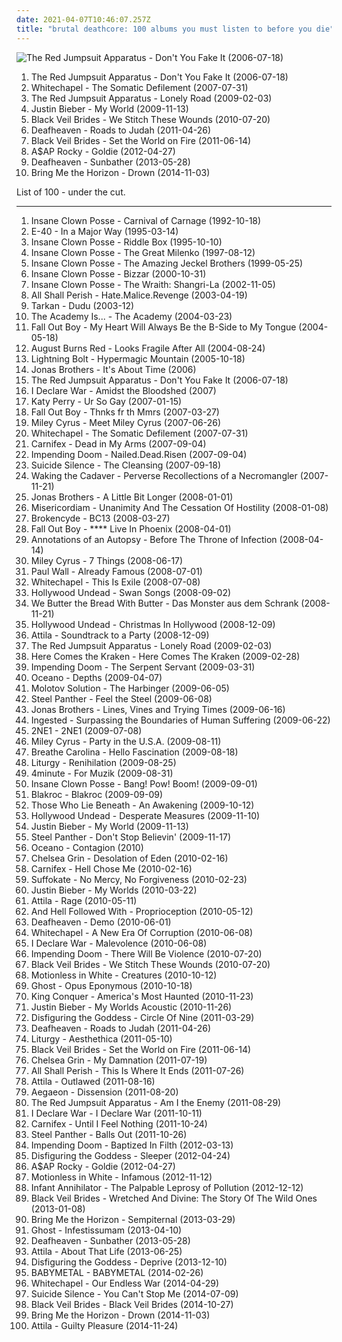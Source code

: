 ```yaml
---
date: 2021-04-07T10:46:07.257Z
title: "brutal deathcore: 100 albums you must listen to before you die"
---
```

![The Red Jumpsuit Apparatus - Don&#39;t You Fake It (2006-07-18)](http://coverartarchive.org/release/76360728-22dd-4c57-86d2-481b4a2e88fc/12966416160-500.jpg "The Red Jumpsuit Apparatus - Don't You Fake It (2006-07-18)")
<ol class="albums">
<li data-cover="http://coverartarchive.org/release/76360728-22dd-4c57-86d2-481b4a2e88fc/12966416160-500.jpg" data-tags="rock, alternative rock, emo, screamo" role="button">The Red Jumpsuit Apparatus - Don't You Fake It (2006-07-18)</li>
<li data-cover="https://via.placeholder.com/450" data-tags="deathcore" role="button">Whitechapel - The Somatic Defilement (2007-07-31)</li>
<li data-cover="https://img.discogs.com/ECgdKUcUeuBXftXptLCijuH3Ck8=/fit-in/225x225/filters:strip_icc():format(jpeg):mode_rgb():quality(90)/discogs-images/R-2756160-1299611878.jpeg.jpg" data-tags="female fronted metal, female vocalists, hair metal, reggaeton, female vocalist, queercore, goregrind, homocore, brutal death metal, nsbm, a campire and a tent and a flashlight and some matches and a tree and that river and my glasses and a spaceship and a really really big bear but the bear is really really far away, drops wet cement on unsuspecting crippled children, a place for people with that tiny black spot on their brain to go when the darkness leaks out and does what it wills, erotic, brutal deathcore, nazi, crimes against humanity, national socialist black metal, swag, fashioncore, antifa, niggacore, a campfire and a tent and a flashlight and some matches and a tree and that river and my glasses and a spaceship and a really really big bear but the bear is really really far away, music to suck cock to, homoerotic, man in the pickle suit tricked me again, wagnerian arrangements, no pubic hair, music to have anal sex to" role="button">The Red Jumpsuit Apparatus - Lonely Road (2009-02-03)</li>
<li data-cover="http://coverartarchive.org/release/ca702418-7848-3992-b860-18409362b356/3667047678-500.jpg" data-tags="justin bieber, my world, totec radio" role="button">Justin Bieber - My World (2009-11-13)</li>
<li data-cover="http://coverartarchive.org/release/93ec657e-220a-4d21-a4c2-dc1028221ed5/8675348488-500.jpg" data-tags="post-hardcore" role="button">Black Veil Brides - We Stitch These Wounds (2010-07-20)</li>
<li data-cover="http://coverartarchive.org/release/e6b250b5-d81f-4303-95c0-460e1c3ce897/17498799005-500.jpg" data-tags="atmospheric black metal, black metal, post-rock" role="button">Deafheaven - Roads to Judah (2011-04-26)</li>
<li data-cover="http://coverartarchive.org/release/50e98987-a1bd-48d9-9e21-52c69f45071d/1718126861-500.jpg" data-tags="hard rock" role="button">Black Veil Brides - Set the World on Fire (2011-06-14)</li>
<li data-cover="http://coverartarchive.org/release/47db0ca6-078c-4b2c-84e3-462141d540cf/1095434037-500.jpg" data-tags="female fronted metal, hip-hop, hair metal, skinhead, reggaeton, female vocalist, queercore, gold, rac, goregrind, homocore, deathcore, brutal death metal, nsbm, deathgrind, hatecore, crunkcore, brutal deathcore, nazi, crimes against humanity, national socialist black metal, fashioncore, antifa, moshcore, blackcore, nigga, music to suck cock to, homoerotic, music to have anal sex to, asap rocky,  a$ap rocky" role="button">A$AP Rocky - Goldie (2012-04-27)</li>
<li data-cover="http://coverartarchive.org/release/2c6513c0-7b01-4b36-836c-d400e80e8072/25313095145-500.jpg" data-tags="post-black metal, blackgaze" role="button">Deafheaven - Sunbather (2013-05-28)</li>
<li data-cover="http://coverartarchive.org/release/304c9ca2-90a7-46ec-98d3-36ce28714ec2/8655187028-500.jpg" data-tags="true norwegian black metal, female fronted metal, female vocalists, reggaeton, female vocalist, queercore, post-hardcore, goregrind, homocore, brutal death metal, nsbm, a campire and a tent and a flashlight and some matches and a tree and that river and my glasses and a spaceship and a really really big bear but the bear is really really far away, drops wet cement on unsuspecting crippled children, a place for people with that tiny black spot on their brain to go when the darkness leaks out and does what it wills, erotic, true metal, true black metal, brutal deathcore, nazi, crimes against humanity, national socialist black metal, swag, fashioncore, antifa, niggacore, gay black metal, a campfire and a tent and a flashlight and some matches and a tree and that river and my glasses and a spaceship and a really really big bear but the bear is really really far away, music to suck cock to, homoerotic, man in the pickle suit tricked me again, wagnerian arrangements, no pubic hair, music to have anal sex to, gaygrind, proud to be gay" role="button">Bring Me the Horizon - Drown (2014-11-03)</li>
</ol>
List of 100 - under the cut.
<!-- more -->

_________________

<ol class="albums">
<li data-cover="https://img.discogs.com/r-BBNj1LBBHNxxqYgDpc7mvDpjE=/fit-in/600x539/filters:strip_icc():format(jpeg):mode_rgb():quality(90)/discogs-images/R-15621398-1594697375-2445.jpeg.jpg" data-tags="hip-hop, detroit, juggalo, horrorcore, insane clown posse, carnival of carnage" role="button">
Insane Clown Posse - Carnival of Carnage (1992-10-18)
</li>
<li data-cover="http://coverartarchive.org/release/da934db7-e7bb-4ec4-b8cd-5bbe7f237578/14645532503-500.jpg" data-tags="rap" role="button">
E-40 - In a Major Way (1995-03-14)
</li>
<li data-cover="http://coverartarchive.org/release/773b1e1e-3fe6-4e8f-a5e4-117d45dd2d06/27358258265-500.jpg" data-tags="detroit" role="button">
Insane Clown Posse - Riddle Box (1995-10-10)
</li>
<li data-cover="http://coverartarchive.org/release/6dc48e79-0c9b-4bf4-b2b9-9fc40e3941d9/3499202221-500.jpg" data-tags="horrorcore" role="button">
Insane Clown Posse - The Great Milenko (1997-08-12)
</li>
<li data-cover="http://coverartarchive.org/release/4376e2ea-7b73-32a7-b99a-2e76f21498c2/28063954531-500.jpg" data-tags="juggalo, hip-hop" role="button">
Insane Clown Posse - The Amazing Jeckel Brothers (1999-05-25)
</li>
<li data-cover="http://coverartarchive.org/release/ae969879-e20c-47d0-a366-6bb9f7e2c118/20589272117-500.jpg" data-tags="hip-hop, psychopathic, horrorcore" role="button">
Insane Clown Posse - Bizzar (2000-10-31)
</li>
<li data-cover="http://coverartarchive.org/release/2605782e-2215-4a93-8d04-a256c334b33c/27374569623-500.jpg" data-tags="detroit, juggalo" role="button">
Insane Clown Posse - The Wraith: Shangri-La (2002-11-05)
</li>
<li data-cover="http://coverartarchive.org/release/1cb1573d-66fe-3d83-9631-9fa4efd5c65b/17547966695-500.jpg" data-tags="deathcore, death metal" role="button">
All Shall Perish - Hate.Malice.Revenge (2003-04-19)
</li>
<li data-cover="https://img.discogs.com/E_RO0q-pozYCBB0DWO8MAREXKg4=/fit-in/600x600/filters:strip_icc():format(jpeg):mode_rgb():quality(90)/discogs-images/R-7318965-1476958843-7101.jpeg.jpg" data-tags="dudu, tarkan" role="button">
Tarkan - Dudu (2003-12)
</li>
<li data-cover="https://img.discogs.com/gWE3RYfQnRXFzWtgExa3JHcf8A4=/fit-in/597x600/filters:strip_icc():format(jpeg):mode_rgb():quality(90)/discogs-images/R-4469490-1365764049-4116.jpeg.jpg" data-tags="alternative, post-hardcore, altar of the metal gods sludge, altar of the metal gods black metal, altar of the metal gods thrash metal, altar of the metal gods nwobhm, altar of the metal gods pagan metal, altar of the metal gods technical death metal, altar of the metal gods symphonic metal" role="button">
The Academy Is... - The Academy (2004-03-23)
</li>
<li data-cover="http://coverartarchive.org/release/fc2b4c7a-a7e3-4756-bcec-cd3e9a2ce4b7/28392699788-500.jpg" data-tags="acoustic" role="button">
Fall Out Boy - My Heart Will Always Be the B-Side to My Tongue (2004-05-18)
</li>
<li data-cover="https://img.discogs.com/mjOxPmaclMEP_xh0rPPtiE5OWb0=/fit-in/600x600/filters:strip_icc():format(jpeg):mode_rgb():quality(90)/discogs-images/R-3841506-1346519889-7225.jpeg.jpg" data-tags="metalcore" role="button">
August Burns Red - Looks Fragile After All (2004-08-24)
</li>
<li data-cover="http://coverartarchive.org/release/caee1003-ccd8-40bf-b682-d79f0054b36a/11799281268-500.jpg" data-tags="noise rock, noise" role="button">
Lightning Bolt - Hypermagic Mountain (2005-10-18)
</li>
<li data-cover="http://coverartarchive.org/release/81e25f16-7f48-44c0-bec2-72516c9d0a73/14890984038-500.jpg" data-tags="jonas brothers" role="button">
Jonas Brothers - It's About Time (2006)
</li>
<li data-cover="http://coverartarchive.org/release/76360728-22dd-4c57-86d2-481b4a2e88fc/12966416160-500.jpg" data-tags="rock, alternative rock, emo, screamo" role="button">
The Red Jumpsuit Apparatus - Don't You Fake It (2006-07-18)
</li>
<li data-cover="https://via.placeholder.com/450" data-tags="deathcore" role="button">
I Declare War - Amidst the Bloodshed (2007)
</li>
<li data-cover="https://img.discogs.com/MQhXJ6IzIKxdRtX-EKXynZwV8KQ=/fit-in/360x360/filters:strip_icc():format(jpeg):mode_rgb():quality(90)/discogs-images/R-5584682-1397249996-7985.jpeg.jpg" data-tags="female vocalists" role="button">
Katy Perry - Ur So Gay (2007-01-15)
</li>
<li data-cover="https://img.discogs.com/E4qYR4N1v2Twrx41a37IIukfh3k=/fit-in/600x600/filters:strip_icc():format(jpeg):mode_rgb():quality(90)/discogs-images/R-12300495-1587702100-9037.jpeg.jpg" data-tags="pop, deathcore, brutal death metal, brutal deathcore, altar of the metal gods, altar of the metal gods sludge, altar of the metal gods melodic metal, altar of the metal gods neo-classical metal, altar of the metal gods death metal, altar of the metal gods black metal, altar of the metal gods thrash metal, altar of the metal gods folk metal, altar of the metal gods ambient metal, altar of the metal gods nwobhm, altar of the metal gods doom metal, altar of the metal gods pagan metal, altar of the metal gods technical death metal, altar of the metal gods symphonic metal, altar of the metal gods epic metal, altar of the metal gods hardcore, altar of the metal gods power metal, altar of the metal gods industrial metal, altar of the metal gods drone metal,  pop rock,  male vocalists,  emo,  emo pop" role="button">
Fall Out Boy - Thnks fr th Mmrs (2007-03-27)
</li>
<li data-cover="http://coverartarchive.org/release/e819285e-12f9-4196-a011-e69ceb18f2dd/12813342419-500.jpg" data-tags="miley cyrus" role="button">
Miley Cyrus - Meet Miley Cyrus (2007-06-26)
</li>
<li data-cover="https://via.placeholder.com/450" data-tags="deathcore" role="button">
Whitechapel - The Somatic Defilement (2007-07-31)
</li>
<li data-cover="https://via.placeholder.com/450" data-tags="deathcore" role="button">
Carnifex - Dead in My Arms (2007-09-04)
</li>
<li data-cover="http://coverartarchive.org/release/824e4c92-48f8-4b3a-9256-68625de63a21/11884926586-500.jpg" data-tags="deathcore" role="button">
Impending Doom - Nailed.Dead.Risen (2007-09-04)
</li>
<li data-cover="https://via.placeholder.com/450" data-tags="deathcore" role="button">
Suicide Silence - The Cleansing (2007-09-18)
</li>
<li data-cover="http://coverartarchive.org/release/4328c3bb-d280-4fc0-a2c1-e59d1192cb8c/22143594749-500.jpg" data-tags="deathcore" role="button">
Waking the Cadaver - Perverse Recollections of a Necromangler (2007-11-21)
</li>
<li data-cover="https://via.placeholder.com/450" data-tags="jonas brothers, pop rock" role="button">
Jonas Brothers - A Little Bit Longer (2008-01-01)
</li>
<li data-cover="https://via.placeholder.com/450" data-tags="deathcore, brutal death metal" role="button">
Misericordiam - Unanimity And The Cessation Of Hostility (2008-01-08)
</li>
<li data-cover="http://coverartarchive.org/release/5ed04d65-ea30-49f9-813f-954a85713612/1939044716-500.jpg" data-tags="crunkcore, scremo" role="button">
Brokencyde - BC13 (2008-03-27)
</li>
<li data-cover="http://coverartarchive.org/release/f15335cd-1f62-41f6-807e-a8bf2b3c4b1b/15688317582-500.jpg" data-tags="emo" role="button">
Fall Out Boy - **** Live In Phoenix (2008-04-01)
</li>
<li data-cover="https://img.discogs.com/dFKicivjFeJ6Rhe-_csdrzdRSVY=/fit-in/400x400/filters:strip_icc():format(jpeg):mode_rgb():quality(90)/discogs-images/R-1797901-1275538030.jpeg.jpg" data-tags="deathcore" role="button">
Annotations of an Autopsy - Before The Throne of Infection (2008-04-14)
</li>
<li data-cover="https://via.placeholder.com/450" data-tags="miley cyrus, altar of the metal gods thrash metal, altar of the metal gods nwobhm, altar of the metal gods pagan metal, altar of the metal gods technical death metal, coolwench" role="button">
Miley Cyrus - 7 Things (2008-06-17)
</li>
<li data-cover="http://coverartarchive.org/release/cf44b8ce-df4e-4623-93cb-72ad56ecc9e2/17429337090-500.jpg" data-tags="deathcore, brutal death metal, white rap, brutal deathcore, altar of the metal gods, altar of the metal gods sludge, altar of the metal gods melodic metal, altar of the metal gods neo-classical metal, altar of the metal gods death metal, altar of the metal gods black metal, altar of the metal gods thrash metal, altar of the metal gods folk metal, altar of the metal gods ambient metal, altar of the metal gods nwobhm, altar of the metal gods doom metal, altar of the metal gods pagan metal, altar of the metal gods technical death metal, altar of the metal gods symphonic metal, altar of the metal gods epic metal, altar of the metal gods hardcore, altar of the metal gods power metal, altar of the metal gods industrial metal, altar of the metal gods drone metal" role="button">
Paul Wall - Already Famous (2008-07-01)
</li>
<li data-cover="https://img.discogs.com/VUfRu6p7PL2-IWIKi5cQX1VCzYU=/fit-in/585x600/filters:strip_icc():format(jpeg):mode_rgb():quality(90)/discogs-images/R-2425433-1283416690.jpeg.jpg" data-tags="deathcore" role="button">
Whitechapel - This Is Exile (2008-07-08)
</li>
<li data-cover="http://coverartarchive.org/release/e15d287b-2688-3abe-9b24-b1cccf235467/8179828763-500.jpg" data-tags="rapcore" role="button">
Hollywood Undead - Swan Songs (2008-09-02)
</li>
<li data-cover="https://img.discogs.com/9II_gi0rFUOnUSfbERuxhhimF0w=/fit-in/320x320/filters:strip_icc():format(jpeg):mode_rgb():quality(90)/discogs-images/R-2670069-1295827195.jpeg.jpg" data-tags="deathcore" role="button">
We Butter the Bread With Butter - Das Monster aus dem Schrank (2008-11-21)
</li>
<li data-cover="http://coverartarchive.org/release/944c0440-8285-4a98-bcea-238e51f534e3/2512771498-500.jpg" data-tags="crunkcore" role="button">
Hollywood Undead - Christmas In Hollywood (2008-12-09)
</li>
<li data-cover="https://img.discogs.com/sgW-XBkpzA_WTkJs1bknF_mp3Lo=/fit-in/600x604/filters:strip_icc():format(jpeg):mode_rgb():quality(90)/discogs-images/R-3638538-1488792123-3648.jpeg.jpg" data-tags="deathcore" role="button">
Attila - Soundtrack to a Party (2008-12-09)
</li>
<li data-cover="https://img.discogs.com/ECgdKUcUeuBXftXptLCijuH3Ck8=/fit-in/225x225/filters:strip_icc():format(jpeg):mode_rgb():quality(90)/discogs-images/R-2756160-1299611878.jpeg.jpg" data-tags="female fronted metal, female vocalists, hair metal, reggaeton, female vocalist, queercore, goregrind, homocore, brutal death metal, nsbm, a campire and a tent and a flashlight and some matches and a tree and that river and my glasses and a spaceship and a really really big bear but the bear is really really far away, drops wet cement on unsuspecting crippled children, a place for people with that tiny black spot on their brain to go when the darkness leaks out and does what it wills, erotic, brutal deathcore, nazi, crimes against humanity, national socialist black metal, swag, fashioncore, antifa, niggacore, a campfire and a tent and a flashlight and some matches and a tree and that river and my glasses and a spaceship and a really really big bear but the bear is really really far away, music to suck cock to, homoerotic, man in the pickle suit tricked me again, wagnerian arrangements, no pubic hair, music to have anal sex to" role="button">
The Red Jumpsuit Apparatus - Lonely Road (2009-02-03)
</li>
<li data-cover="http://coverartarchive.org/release/872eba13-bf2a-4921-8438-07a653f46d76/3353375525-500.jpg" data-tags="deathcore" role="button">
Here Comes the Kraken - Here Comes The Kraken (2009-02-28)
</li>
<li data-cover="http://coverartarchive.org/release/5ba45e17-00c2-4524-b50f-ce41d2a63b1e/11884934128-500.jpg" data-tags="deathcore" role="button">
Impending Doom - The Serpent Servant (2009-03-31)
</li>
<li data-cover="https://img.discogs.com/xycdv1-b8lkSxRzRLqI-KuV0KJE=/fit-in/500x500/filters:strip_icc():format(jpeg):mode_rgb():quality(90)/discogs-images/R-2128985-1265582356.jpeg.jpg" data-tags="deathcore" role="button">
Oceano - Depths (2009-04-07)
</li>
<li data-cover="https://via.placeholder.com/450" data-tags="deathcore" role="button">
Molotov Solution - The Harbinger (2009-06-05)
</li>
<li data-cover="http://coverartarchive.org/release/a14bb909-c0d7-4b5a-9d56-38682f035347/1075985212-500.jpg" data-tags="hair metal, glam metal, heavy metal" role="button">
Steel Panther - Feel the Steel (2009-06-08)
</li>
<li data-cover="https://img.discogs.com/Yi_XOAkQGi-qWdO0HPWH-690QQc=/fit-in/600x546/filters:strip_icc():format(jpeg):mode_rgb():quality(90)/discogs-images/R-10748710-1503598896-8622.jpeg.jpg" data-tags="pop" role="button">
Jonas Brothers - Lines, Vines and Trying Times (2009-06-16)
</li>
<li data-cover="http://coverartarchive.org/release/9e497289-c078-44b2-a595-c65b19fc278b/16426591871-500.jpg" data-tags="brutal death metal" role="button">
Ingested - Surpassing the Boundaries of Human Suffering (2009-06-22)
</li>
<li data-cover="http://coverartarchive.org/release/3aef076e-a943-46ea-8c20-ef7cf7f851b9/15266797476-500.jpg" data-tags="k-pop" role="button">
2NE1 - 2NE1 (2009-07-08)
</li>
<li data-cover="http://coverartarchive.org/release/6119fca5-d6e4-4685-b5d8-dfd71fce3494/2142804827-500.jpg" data-tags="miley cyrus" role="button">
Miley Cyrus - Party in the U.S.A. (2009-08-11)
</li>
<li data-cover="https://img.discogs.com/Ol6Od8y22PCszrbfRY3qa-Fn7l4=/fit-in/600x600/filters:strip_icc():format(jpeg):mode_rgb():quality(90)/discogs-images/R-3311219-1520977198-6129.jpeg.jpg" data-tags="electronic" role="button">
Breathe Carolina - Hello Fascination (2009-08-18)
</li>
<li data-cover="https://img.discogs.com/z93hsXJ-FG20W1WGYtQirXrMWUs=/fit-in/400x400/filters:strip_icc():format(jpeg):mode_rgb():quality(90)/discogs-images/R-2098063-1263865182.jpeg.jpg" data-tags="black metal" role="button">
Liturgy - Renihilation (2009-08-25)
</li>
<li data-cover="http://coverartarchive.org/release/b9fba5c6-2003-42aa-b5a0-131c90445884/9297556618-500.jpg" data-tags="k-pop, korean" role="button">
4minute - For Muzik (2009-08-31)
</li>
<li data-cover="http://coverartarchive.org/release/7aa2faf0-993a-45b6-b513-afcb5f40f5d5/1621608060-500.jpg" data-tags="goregrind, deathcore, brutal death metal, nsbm, deathgrind, brutal deathcore, national socialist black metal, moshcore" role="button">
Insane Clown Posse - Bang! Pow! Boom! (2009-09-01)
</li>
<li data-cover="https://img.discogs.com/qQ1UQdAV28xCiHPkB5Y1igZ3c5Q=/fit-in/400x400/filters:strip_icc():format(jpeg):mode_rgb():quality(90)/discogs-images/R-2065445-1261940125.jpeg.jpg" data-tags="hip-hop, rap, rock hop, rock" role="button">
Blakroc - Blakroc (2009-09-09)
</li>
<li data-cover="http://coverartarchive.org/release/4c5a8f53-18c9-470e-bf67-a1d5918199cd/15636545470-500.jpg" data-tags="experimental, death metal, technical death metal, deathcore, brutal deathcore, technical deathcore, brutal technical deathcore" role="button">
Those Who Lie Beneath - An Awakening (2009-10-12)
</li>
<li data-cover="http://coverartarchive.org/release/f8c8649a-bd26-471d-a289-26a471ae94ec/25925529731-500.jpg" data-tags="rapcore" role="button">
Hollywood Undead - Desperate Measures (2009-11-10)
</li>
<li data-cover="http://coverartarchive.org/release/ca702418-7848-3992-b860-18409362b356/3667047678-500.jpg" data-tags="justin bieber, my world, totec radio" role="button">
Justin Bieber - My World (2009-11-13)
</li>
<li data-cover="http://coverartarchive.org/release/c8b32303-d6b9-4dac-9fd0-ac9d02b1a4e9/14874949381-500.jpg" data-tags="female fronted metal, hair metal, skinhead, reggaeton, female vocalist, queercore, rac, goregrind, homocore, deathcore, brutal death metal, nsbm, deathgrind, crunkcore, brutal deathcore, crimes against humanity, national socialist black metal, fashioncore, antifa, moshcore, music to suck cock to, homoerotic, music to have anal sex to" role="button">
Steel Panther - Don't Stop Believin' (2009-11-17)
</li>
<li data-cover="https://img.discogs.com/uO1H6IDg4OrdLB094m4JG6A4VX8=/fit-in/280x280/filters:strip_icc():format(jpeg):mode_rgb():quality(90)/discogs-images/R-2679948-1296295046.jpeg.jpg" data-tags="deathcore" role="button">
Oceano - Contagion (2010)
</li>
<li data-cover="https://via.placeholder.com/450" data-tags="deathcore" role="button">
Chelsea Grin - Desolation of Eden (2010-02-16)
</li>
<li data-cover="http://coverartarchive.org/release/895e0fef-751e-47fe-b5df-715aba698e4b/21635191959-500.jpg" data-tags="deathcore" role="button">
Carnifex - Hell Chose Me (2010-02-16)
</li>
<li data-cover="https://via.placeholder.com/450" data-tags="deathcore" role="button">
Suffokate - No Mercy, No Forgiveness (2010-02-23)
</li>
<li data-cover="http://coverartarchive.org/release/6bfba6d5-71fc-454b-b3a0-63632a1459fa/20855090957-500.jpg" data-tags="totec radio, justin bieber, goregrind, justin bieber my worlds" role="button">
Justin Bieber - My Worlds (2010-03-22)
</li>
<li data-cover="http://coverartarchive.org/release/e3ace496-94e1-4f0e-995c-4adbc081aa61/8461532098-500.jpg" data-tags="deathcore" role="button">
Attila - Rage (2010-05-11)
</li>
<li data-cover="https://img.discogs.com/yakUY3I9vWAh9V3oi2ydPL5D-6E=/fit-in/426x387/filters:strip_icc():format(jpeg):mode_rgb():quality(90)/discogs-images/R-2381692-1280826845.jpeg.jpg" data-tags="deathcore" role="button">
And Hell Followed With - Proprioception (2010-05-12)
</li>
<li data-cover="http://coverartarchive.org/release/df822457-1a3f-4806-86fe-143d3ce09f65/7983414746-500.jpg" data-tags="post-black metal, female fronted metal, hair metal, skinhead, reggaeton, female vocalist, queercore, rac, goregrind, homocore, deathcore, brutal death metal, nsbm, deathgrind, crunkcore, brutal deathcore, national socialist black metal, fashioncore, antifa, moshcore, music to suck cock to, homoerotic, music to have anal sex to, crimes against humanity" role="button">
Deafheaven - Demo (2010-06-01)
</li>
<li data-cover="http://coverartarchive.org/release/7c72e596-3a89-4af9-9eb0-dc2c1f70d292/7599907699-500.jpg" data-tags="deathcore" role="button">
Whitechapel - A New Era Of Corruption (2010-06-08)
</li>
<li data-cover="https://via.placeholder.com/450" data-tags="brutal deathcore" role="button">
I Declare War - Malevolence (2010-06-08)
</li>
<li data-cover="http://coverartarchive.org/release/e7f2bbda-e3c7-4e7d-aa67-37b6b1abb107/11884940763-500.jpg" data-tags="deathcore" role="button">
Impending Doom - There Will Be Violence (2010-07-20)
</li>
<li data-cover="http://coverartarchive.org/release/93ec657e-220a-4d21-a4c2-dc1028221ed5/8675348488-500.jpg" data-tags="post-hardcore" role="button">
Black Veil Brides - We Stitch These Wounds (2010-07-20)
</li>
<li data-cover="https://img.discogs.com/UrUuY5q3ysEltBRiGcgIzCBV408=/fit-in/300x300/filters:strip_icc():format(jpeg):mode_rgb():quality(90)/discogs-images/R-3744461-1342620352-1682.jpeg.jpg" data-tags="metalcore, post-hardcore" role="button">
Motionless in White - Creatures (2010-10-12)
</li>
<li data-cover="http://coverartarchive.org/release/d92956b1-6fb3-4c9c-92d1-c3f96a216b62/9301653943-500.jpg" data-tags="heavy metal" role="button">
Ghost - Opus Eponymous (2010-10-18)
</li>
<li data-cover="http://coverartarchive.org/release/301f727f-9e9c-41b9-9f5d-fa0c6ad2dba9/8157812507-500.jpg" data-tags="deathcore" role="button">
King Conquer - America's Most Haunted (2010-11-23)
</li>
<li data-cover="http://coverartarchive.org/release/d9206472-5d0c-4617-a1d3-75466a346934/15444150049-500.jpg" data-tags="totec radio, justin bieber" role="button">
Justin Bieber - My Worlds Acoustic (2010-11-26)
</li>
<li data-cover="https://img.discogs.com/pR6ZKFU0gewQyVIR-bKQyTK3D_k=/fit-in/600x600/filters:strip_icc():format(jpeg):mode_rgb():quality(90)/discogs-images/R-5618324-1398116598-6793.jpeg.jpg" data-tags="brutal deathcore" role="button">
Disfiguring the Goddess - Circle Of Nine (2011-03-29)
</li>
<li data-cover="http://coverartarchive.org/release/e6b250b5-d81f-4303-95c0-460e1c3ce897/17498799005-500.jpg" data-tags="atmospheric black metal, black metal, post-rock" role="button">
Deafheaven - Roads to Judah (2011-04-26)
</li>
<li data-cover="http://coverartarchive.org/release/216dc68b-c7db-4c5f-b054-753d6d3fd1d1/12911239802-500.jpg" data-tags="black metal, metal" role="button">
Liturgy - Aesthethica (2011-05-10)
</li>
<li data-cover="http://coverartarchive.org/release/50e98987-a1bd-48d9-9e21-52c69f45071d/1718126861-500.jpg" data-tags="hard rock" role="button">
Black Veil Brides - Set the World on Fire (2011-06-14)
</li>
<li data-cover="http://coverartarchive.org/release/fc085595-a8d1-4bc0-a79b-72c5c594777f/25862016757-500.jpg" data-tags="deathcore" role="button">
Chelsea Grin - My Damnation (2011-07-19)
</li>
<li data-cover="http://coverartarchive.org/release/25d38669-25ce-4f15-84ee-2cdb3228e366/17547954563-500.jpg" data-tags="deathcore" role="button">
All Shall Perish - This Is Where It Ends (2011-07-26)
</li>
<li data-cover="http://coverartarchive.org/release/079c00e9-a7bc-4f67-93d7-c1dc5f5b9a23/4617202756-500.jpg" data-tags="deathcore" role="button">
Attila - Outlawed (2011-08-16)
</li>
<li data-cover="https://img.discogs.com/ZMXrwEEuf_qQij94NAubjVr2J10=/fit-in/500x500/filters:strip_icc():format(jpeg):mode_rgb():quality(90)/discogs-images/R-4526596-1367401460-4715.jpeg.jpg" data-tags="deathcore, brutal deathcore" role="button">
Aegaeon - Dissension (2011-08-20)
</li>
<li data-cover="http://coverartarchive.org/release/af917e2b-9274-40fe-a9bf-8b7f02a413ad/19632602508-500.jpg" data-tags="female fronted metal, female vocalists, hair metal, reggaeton, female vocalist, queercore, goregrind, homocore, brutal death metal, nsbm, a campire and a tent and a flashlight and some matches and a tree and that river and my glasses and a spaceship and a really really big bear but the bear is really really far away, drops wet cement on unsuspecting crippled children, a place for people with that tiny black spot on their brain to go when the darkness leaks out and does what it wills, erotic, brutal deathcore, nazi, crimes against humanity, national socialist black metal, swag, fashioncore, antifa, niggacore, a campfire and a tent and a flashlight and some matches and a tree and that river and my glasses and a spaceship and a really really big bear but the bear is really really far away, music to suck cock to, homoerotic, man in the pickle suit tricked me again, wagnerian arrangements, no pubic hair, music to have anal sex to" role="button">
The Red Jumpsuit Apparatus - Am I the Enemy (2011-08-29)
</li>
<li data-cover="https://img.discogs.com/z46P0qz7GcjcunR3_zm94LDTwKM=/fit-in/300x300/filters:strip_icc():format(jpeg):mode_rgb():quality(90)/discogs-images/R-3351799-1326943780.jpeg.jpg" data-tags="deathcore" role="button">
I Declare War - I Declare War (2011-10-11)
</li>
<li data-cover="https://img.discogs.com/mhGb6e-mnB5gilpN41AQ76C-p3Q=/fit-in/600x522/filters:strip_icc():format(jpeg):mode_rgb():quality(90)/discogs-images/R-3555718-1510520330-8243.jpeg.jpg" data-tags="deathcore" role="button">
Carnifex - Until I Feel Nothing (2011-10-24)
</li>
<li data-cover="https://img.discogs.com/NHlIhOLt6Oe2WihQ5CbADOkR-fA=/fit-in/600x590/filters:strip_icc():format(jpeg):mode_rgb():quality(90)/discogs-images/R-3409360-1479847658-3626.jpeg.jpg" data-tags="glam metal" role="button">
Steel Panther - Balls Out (2011-10-26)
</li>
<li data-cover="http://coverartarchive.org/release/04278865-914e-4cd1-96ff-f07f566909a2/11885067261-500.jpg" data-tags="deathcore, brutal deathcore" role="button">
Impending Doom - Baptized In Filth (2012-03-13)
</li>
<li data-cover="http://coverartarchive.org/release/a3b39985-6503-4cdf-a562-c4cc803a6609/11184301708-500.jpg" data-tags="death metal" role="button">
Disfiguring the Goddess - Sleeper (2012-04-24)
</li>
<li data-cover="http://coverartarchive.org/release/47db0ca6-078c-4b2c-84e3-462141d540cf/1095434037-500.jpg" data-tags="female fronted metal, hip-hop, hair metal, skinhead, reggaeton, female vocalist, queercore, gold, rac, goregrind, homocore, deathcore, brutal death metal, nsbm, deathgrind, hatecore, crunkcore, brutal deathcore, nazi, crimes against humanity, national socialist black metal, fashioncore, antifa, moshcore, blackcore, nigga, music to suck cock to, homoerotic, music to have anal sex to, asap rocky,  a$ap rocky" role="button">
A$AP Rocky - Goldie (2012-04-27)
</li>
<li data-cover="http://coverartarchive.org/release/897905d8-576f-4841-a081-9bf24ce17251/7108515238-500.jpg" data-tags="metalcore" role="button">
Motionless in White - Infamous (2012-11-12)
</li>
<li data-cover="http://coverartarchive.org/release/f5e10aca-7604-4d61-ba33-59cdfb9fa25a/3704129603-500.jpg" data-tags="deathcore, technical deathcore" role="button">
Infant Annihilator - The Palpable Leprosy of Pollution (2012-12-12)
</li>
<li data-cover="http://coverartarchive.org/release/39dcebcd-425c-4fa5-b6c9-32d14f896230/3036084307-500.jpg" data-tags="hard rock, glam metal" role="button">
Black Veil Brides - Wretched And Divine: The Story Of The Wild Ones (2013-01-08)
</li>
<li data-cover="http://coverartarchive.org/release/86f705ee-242f-4e89-896c-f95bb3044189/11987843449-500.jpg" data-tags="post-hardcore, metalcore" role="button">
Bring Me the Horizon - Sempiternal (2013-03-29)
</li>
<li data-cover="http://coverartarchive.org/release/3f7ed87a-461a-491c-b437-88c2a4b81f4e/4665148054-500.jpg" data-tags="heavy metal" role="button">
Ghost - Infestissumam (2013-04-10)
</li>
<li data-cover="http://coverartarchive.org/release/2c6513c0-7b01-4b36-836c-d400e80e8072/25313095145-500.jpg" data-tags="post-black metal, blackgaze" role="button">
Deafheaven - Sunbather (2013-05-28)
</li>
<li data-cover="http://coverartarchive.org/release/b8f07c08-a405-4cc9-a4cc-9f92e625e5e5/4617270275-500.jpg" data-tags="metalcore, deathcore, female fronted metal, female vocalists, reggaeton, female vocalist, queercore, goregrind, homocore, brutal death metal, nsbm, a campire and a tent and a flashlight and some matches and a tree and that river and my glasses and a spaceship and a really really big bear but the bear is really really far away, drops wet cement on unsuspecting crippled children, a place for people with that tiny black spot on their brain to go when the darkness leaks out and does what it wills, erotic, true metal, true norwegian black metal, true black metal, brutal deathcore, nazi, crimes against humanity, national socialist black metal, swag, fashioncore, antifa, niggacore, gay black metal, a campfire and a tent and a flashlight and some matches and a tree and that river and my glasses and a spaceship and a really really big bear but the bear is really really far away, music to suck cock to, homoerotic, man in the pickle suit tricked me again, wagnerian arrangements, no pubic hair, music to have anal sex to, gaygrind, proud to be gay" role="button">
Attila - About That Life (2013-06-25)
</li>
<li data-cover="https://img.discogs.com/VsT8HSAZA0pyAsjuNga1rcL-G-g=/fit-in/532x532/filters:strip_icc():format(jpeg):mode_rgb():quality(90)/discogs-images/R-5175487-1386567984-7588.jpeg.jpg" data-tags="death metal, brutal deathcore" role="button">
Disfiguring the Goddess - Deprive (2013-12-10)
</li>
<li data-cover="http://coverartarchive.org/release/e5c0f2cc-692c-46e2-af7d-4404c95e1550/6434003625-500.jpg" data-tags="metal, j-pop, kawaii metal" role="button">
BABYMETAL - BABYMETAL (2014-02-26)
</li>
<li data-cover="http://coverartarchive.org/release/a8408e9d-ae92-4985-a7a0-251a37e96799/7599969761-500.jpg" data-tags="deathcore" role="button">
Whitechapel - Our Endless War (2014-04-29)
</li>
<li data-cover="http://coverartarchive.org/release/226cdc6c-a387-4465-a23d-bde39ed554c5/7541523662-500.jpg" data-tags="deathcore" role="button">
Suicide Silence - You Can't Stop Me (2014-07-09)
</li>
<li data-cover="http://coverartarchive.org/release/479a71e8-54e5-4d6b-a728-c16790088282/9929378348-500.jpg" data-tags="post-hardcore" role="button">
Black Veil Brides - Black Veil Brides (2014-10-27)
</li>
<li data-cover="http://coverartarchive.org/release/304c9ca2-90a7-46ec-98d3-36ce28714ec2/8655187028-500.jpg" data-tags="true norwegian black metal, female fronted metal, female vocalists, reggaeton, female vocalist, queercore, post-hardcore, goregrind, homocore, brutal death metal, nsbm, a campire and a tent and a flashlight and some matches and a tree and that river and my glasses and a spaceship and a really really big bear but the bear is really really far away, drops wet cement on unsuspecting crippled children, a place for people with that tiny black spot on their brain to go when the darkness leaks out and does what it wills, erotic, true metal, true black metal, brutal deathcore, nazi, crimes against humanity, national socialist black metal, swag, fashioncore, antifa, niggacore, gay black metal, a campfire and a tent and a flashlight and some matches and a tree and that river and my glasses and a spaceship and a really really big bear but the bear is really really far away, music to suck cock to, homoerotic, man in the pickle suit tricked me again, wagnerian arrangements, no pubic hair, music to have anal sex to, gaygrind, proud to be gay" role="button">
Bring Me the Horizon - Drown (2014-11-03)
</li>
<li data-cover="http://coverartarchive.org/release/896c0f0f-4c7f-4359-96a6-d5c1e00627a2/8852141954-500.jpg" data-tags="female fronted metal, female vocalists, reggaeton, female vocalist, queercore, goregrind, homocore, deathcore, brutal death metal, nsbm, a campire and a tent and a flashlight and some matches and a tree and that river and my glasses and a spaceship and a really really big bear but the bear is really really far away, drops wet cement on unsuspecting crippled children, a place for people with that tiny black spot on their brain to go when the darkness leaks out and does what it wills, erotic, true metal, true norwegian black metal, true black metal, brutal deathcore, nazi, crimes against humanity, national socialist black metal, swag, fashioncore, antifa, niggacore, gay black metal, a campfire and a tent and a flashlight and some matches and a tree and that river and my glasses and a spaceship and a really really big bear but the bear is really really far away, music to suck cock to, homoerotic, man in the pickle suit tricked me again, wagnerian arrangements, no pubic hair, music to have anal sex to, gaygrind, proud to be gay, metalcore, hair metal" role="button">
Attila - Guilty Pleasure (2014-11-24)
</li>
</ol>